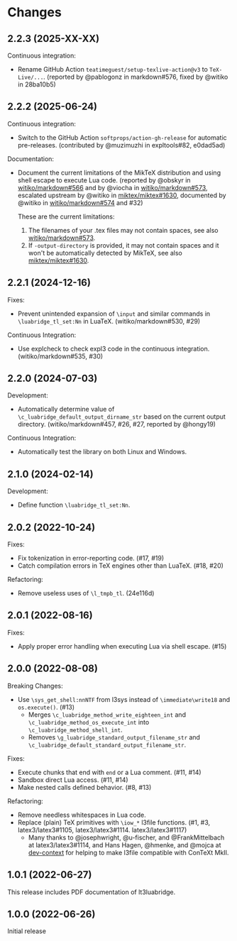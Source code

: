 # Changes

## 2.2.3 (2025-XX-XX)

Continuous integration:

- Rename GitHub Action `teatimeguest/setup-texlive-action@v3` to `TeX-Live/...`.
  (reported by @pablogonz in markdown#576, fixed by @witiko in 28ba10b5)

## 2.2.2 (2025-06-24)

Continuous integration:

- Switch to the GitHub Action `softprops/action-gh-release` for automatic
  pre-releases. (contributed by @muzimuzhi in expltools#82, e0dad5ad)

Documentation:

- Document the current limitations of the MikTeX distribution and using shell
  escape to execute Lua code.
  (reported by @obskyr in [witiko/markdown#566][markdown-566] and by @viocha in
  [witiko/markdown#573][markdown-573], escalated upstream by @witiko in
  [miktex/miktex#1630][miktex-1630], documented by @witiko in
  [witiko/markdown#574][markdown-574] and #32)

  These are the current limitations:
  1. The filenames of your .tex files may not contain spaces, see also
     [witiko/markdown#573][markdown-573].
  2. If `-output-directory` is provided, it may not contain spaces and it won't be
     automatically detected by MikTeX, see also [miktex/miktex#1630][miktex-1630].

 [miktex-1630]: https://github.com/MiKTeX/miktex/issues/1630
 [markdown-566]: https://github.com/Witiko/markdown/issues/566
 [markdown-573]: https://github.com/Witiko/markdown/issues/573
 [markdown-574]: https://github.com/Witiko/markdown/pull/574

## 2.2.1 (2024-12-16)

Fixes:

- Prevent unintended expansion of `\input` and similar commands in
  `\luabridge_tl_set:Nn` in LuaTeX. (witiko/markdown#530, #29)

Continuous Integration:

- Use explcheck to check expl3 code in the continuous integration.
  (witiko/markdown#535, #30)

## 2.2.0 (2024-07-03)

Development:

- Automatically determine value of `\c_luabridge_default_output_dirname_str`
  based on the current output directory.
  (witiko/markdown#457, #26, #27, reported by @hongy19)

Continuous Integration:

- Automatically test the library on both Linux and Windows.

## 2.1.0 (2024-02-14)

Development:

- Define function `\luabridge_tl_set:Nn`.

## 2.0.2 (2022-10-24)

Fixes:

- Fix tokenization in error-reporting code. (#17, #19)
- Catch compilation errors in TeX engines other than LuaTeX. (#18, #20)

Refactoring:

- Remove useless uses of `\l_tmpb_tl`. (24e116d)

## 2.0.1 (2022-08-16)

Fixes:

- Apply proper error handling when executing Lua via shell escape. (#15)

## 2.0.0 (2022-08-08)

Breaking Changes:

- Use `\sys_get_shell:nnNTF` from l3sys instead of `\immediate\write18` and
  `os.execute()`. (#13)
  - Merges `\c_luabridge_method_write_eighteen_int` and
    `\c_luabridge_method_os_execute_int` into
    `\c_luabridge_method_shell_int`.
  - Removes `\g_luabridge_standard_output_filename_str` and
    `\c_luabridge_default_standard_output_filename_str`.

Fixes:

- Execute chunks that end with `end` or a Lua comment. (#11, #14)
- Sandbox direct Lua access. (#11, #14)
- Make nested calls defined behavior. (#8, #13)

Refactoring:

- Remove needless whitespaces in Lua code.
- Replace (plain) TeX primitives with `\iow_*` l3file functions. (#1, #3,
  latex3/latex3#1105, latex3/latex3#1114. latex3/latex3#1117)
  - Many thanks to @josephwright, @u-fischer, and @FrankMittelbach at
    latex3/latex3#1114, and Hans Hagen, @hmenke, and @mojca at
    [dev-context][1] for helping to make l3file compatible with ConTeXt MkII.

 [1]: https://mailman.ntg.nl/pipermail/dev-context/2022/003912.html
      (A robust way of detecting ConTeXt from LaTeX3)

## 1.0.1 (2022-06-27)

This release includes PDF documentation of lt3luabridge.

## 1.0.0 (2022-06-26)

Initial release
